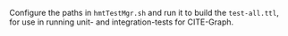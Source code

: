 Configure the paths in `hmtTestMgr.sh` and run it to build the `test-all.ttl`, for use in running unit- and integration-tests for CITE-Graph.
